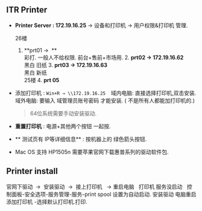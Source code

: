 ## ITR Printer

- **Printer Server : 172.19.16.25** → 设备和打印机 → 用户权限&打印机 管理.

	26楼
	1. **prt01    →                      **  
		彩打. 一般人不给权限. 前台+售前+市场用.
		2. **prt02    → 172.19.16.62**  
			黑白 旧纸
			3. **prt03    → 172.19.16.63**  
				黑白 新纸	
		25楼
		4. **prt 05**

- 添加打印机 :
	 `Win+R → \\172.19.16.25 
	`域内电脑: 直接选择打印机,双击安装.
	域外电脑: 要输入 域管理员账号密码 才能安装. ( 不是所有人都能加打印机的.)
	> 64位系统需要手动安装驱动.

- **重置打印机** : 电源+其他两个按钮 一起按.

- ** 测试页有 IP等详细信息** :  按机器上的 绿色箭头按钮. 

- Mac OS 支持 HP1505n  需要苹果官网下载惠普系列的驱动软件包.  





## Printer install

官网下驱动  →  安装驱动  →  接上打印机   → 重启电脑
 
打印机 服务没启动
 
控制面板-安全选项-服务管理-服务-print spool 设置为自动启动.
安装驱动 电脑重启 添加打印机 -选择默认打印机.打印.






